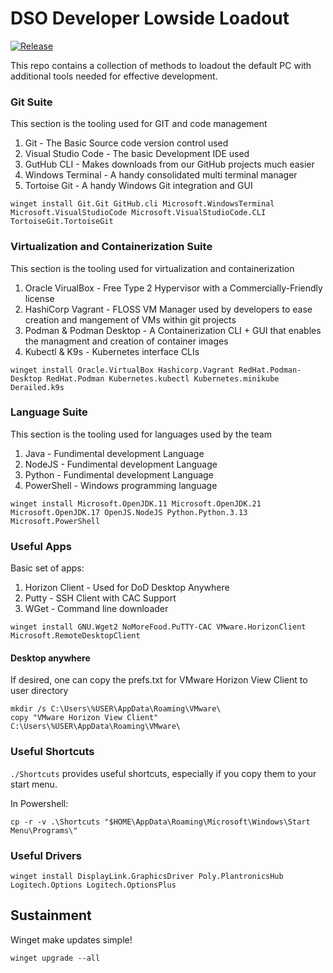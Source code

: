 # DSO Developer Lowside Loadout
[![Release](https://github.com/amentumcms/DSO-Loadout/actions/workflows/collect.yml/badge.svg?branch=main)](https://github.com/amentumcms/DSO-Loadout/actions/workflows/collect.yml)

This repo contains a collection of methods to loadout the default PC with additional tools needed for effective development.

### Git Suite

This section is the tooling used for GIT and code management
 
1. Git - The Basic Source code version control used
2. Visual Studio Code - The basic Development IDE used 
3. GutHub CLI - Makes downloads from our GitHub projects much easier
4. Windows Terminal - A handy consolidated multi terminal manager
5. Tortoise Git - A handy Windows Git integration and GUI

```
winget install Git.Git GitHub.cli Microsoft.WindowsTerminal Microsoft.VisualStudioCode Microsoft.VisualStudioCode.CLI TortoiseGit.TortoiseGit 
```

### Virtualization and Containerization Suite

This section is the tooling used for virtualization and containerization

1. Oracle VirualBox - Free Type 2 Hypervisor with a Commercially-Friendly license
2. HashiCorp Vagrant - FLOSS VM Manager used by developers to ease creation and mangement of VMs within git projects
3. Podman & Podman Desktop - A Containerization CLI + GUI that enables the managment and creation of container images
4. Kubectl & K9s - Kubernetes interface CLIs

```
winget install Oracle.VirtualBox Hashicorp.Vagrant RedHat.Podman-Desktop RedHat.Podman Kubernetes.kubectl Kubernetes.minikube Derailed.k9s
```

### Language Suite

This section is the tooling used for languages used by the team

1. Java - Fundimental development Language
2. NodeJS - Fundimental development Language
3. Python - Fundimental development Language
4. PowerShell - Windows programming language

```
winget install Microsoft.OpenJDK.11 Microsoft.OpenJDK.21 Microsoft.OpenJDK.17 OpenJS.NodeJS Python.Python.3.13 Microsoft.PowerShell
```

### Useful Apps

Basic set of apps: 

1. Horizon Client - Used for DoD Desktop Anywhere
2. Putty - SSH Client with CAC Support
3. WGet - Command line downloader

```
winget install GNU.Wget2 NoMoreFood.PuTTY-CAC VMware.HorizonClient Microsoft.RemoteDesktopClient
```

#### Desktop anywhere

If desired, one can copy the prefs.txt for VMware Horizon View Client to user directory

```
mkdir /s C:\Users\%USER\AppData\Roaming\VMware\
copy "VMware Horizon View Client" C:\Users\%USER\AppData\Roaming\VMware\
```

### Useful Shortcuts

`./Shortcuts` provides useful shortcuts, especially if you copy them to your start menu.

In Powershell:
```
cp -r -v .\Shortcuts "$HOME\AppData\Roaming\Microsoft\Windows\Start Menu\Programs\"
```

### Useful Drivers

```
winget install DisplayLink.GraphicsDriver Poly.PlantronicsHub Logitech.Options Logitech.OptionsPlus
```

## Sustainment

Winget make updates simple!

```
winget upgrade --all
```
